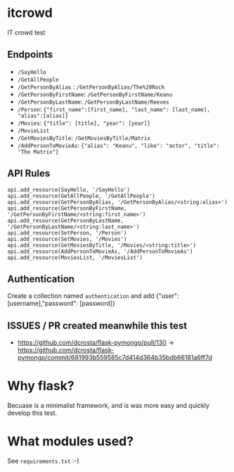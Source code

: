 # itcrowd
IT crowd  test

## Endpoints
  * ```/SayHello```
  * ```/GetAllPeople```
  * ```/GetPersonByAlias``` : ```/GetPersonByAlias/The%20Rock```
  * ```/GetPersonByFirstName```: ```/GetPersonByFirstName/Keanu```
  * ```/GetPersonByLastName```: ```/GetPersonByLastName/Reeves```
  * ```/Person```: ```{"first_name":[first_name], "last_name": [last_name], "alias":[alias]}```
  * ```/Movies```: ```{"title": [title], "year": [year]}```
  * ```/MovieList```
  * ```/GetMoviesByTitle```: ```/GetMoviesByTitle/Matrix```
  * ```/AddPersonToMovieAs```: ```{"alias": "Keanu", "like": "actor", "title": "The Matrix"}```

## API Rules

```
api.add_resource(SayHello, '/SayHello')
api.add_resource(GetAllPeople, '/GetAllPeople')
api.add_resource(GetPersonByAlias, '/GetPersonByAlias/<string:alias>')
api.add_resource(GetPersonByFirstName, '/GetPersonByFirstName/<string:first_name>')
api.add_resource(GetPersonByLastName, '/GetPersonByLastName/<string:last_name>')
api.add_resource(SetPerson, '/Person')
api.add_resource(SetMovies, '/Movies')
api.add_resource(GetMoviesByTitle, '/Movies/<string:title>')
api.add_resource(AddPersonToMovieAs, '/AddPersonToMovieAs')
api.add_resource(MoviesList, '/MoviesList')
```

## Authentication

Create a collection named ```authentication``` and add {"user": [username],"password": [password]}


## ISSUES / PR created meanwhile this test
* https://github.com/dcrosta/flask-pymongo/pull/130 -> https://github.com/dcrosta/flask-pymongo/commit/681993b559585c7d414d364b35bdb66181a6ff7d

# Why flask?

Becuase is a minimalist framework, and is was more easy and quickly develop this test.

# What modules used?

See ```requirements.txt``` :-)
